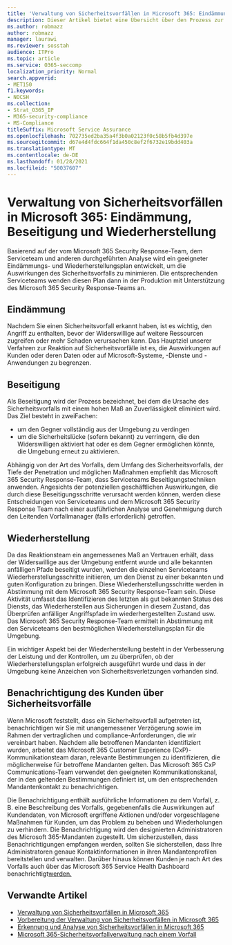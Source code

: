 ```yaml
---
title: 'Verwaltung von Sicherheitsvorfällen in Microsoft 365: Eindämmung, Beseitigung und Wiederherstellung'
description: Dieser Artikel bietet eine Übersicht über den Prozess zur Eindämmung, Beseitigung und Wiederherstellung von Sicherheitsvorfällen in Microsoft 365.
ms.author: robmazz
author: robmazz
manager: laurawi
ms.reviewer: sosstah
audience: ITPro
ms.topic: article
ms.service: O365-seccomp
localization_priority: Normal
search.appverid:
- MET150
f1.keywords:
- NOCSH
ms.collection:
- Strat_O365_IP
- M365-security-compliance
- MS-Compliance
titleSuffix: Microsoft Service Assurance
ms.openlocfilehash: 702735ed2ba35a4f3b0a02123f0c58b5fb4d397e
ms.sourcegitcommit: d67e4d4fdc664f1da450c8ef2f6732e19bdd403a
ms.translationtype: MT
ms.contentlocale: de-DE
ms.lasthandoff: 01/28/2021
ms.locfileid: "50037607"
---
```

# <a name="microsoft-365-security-incident-management-containment-eradication-and-recovery"></a>Verwaltung von Sicherheitsvorfällen in Microsoft 365: Eindämmung, Beseitigung und Wiederherstellung

Basierend auf der vom Microsoft 365 Security Response-Team, dem Serviceteam und anderen durchgeführten Analyse wird ein geeigneter Eindämmungs- und Wiederherstellungsplan entwickelt, um die Auswirkungen des Sicherheitsvorfalls zu minimieren. Die entsprechenden Serviceteams wenden diesen Plan dann in der Produktion mit Unterstützung des Microsoft 365 Security Response-Teams an.

## <a name="containment"></a>Eindämmung

Nachdem Sie einen Sicherheitsvorfall erkannt haben, ist es wichtig, den Angriff zu enthalten, bevor der Widerswillige auf weitere Ressourcen zugreifen oder mehr Schaden verursachen kann. Das Hauptziel unserer Verfahren zur Reaktion auf Sicherheitsvorfälle ist es, die Auswirkungen auf Kunden oder deren Daten oder auf Microsoft-Systeme, -Dienste und -Anwendungen zu begrenzen.

## <a name="eradication"></a>Beseitigung

Als Beseitigung wird der Prozess bezeichnet, bei dem die Ursache des Sicherheitsvorfalls mit einem hohen Maß an Zuverlässigkeit eliminiert wird. Das Ziel besteht in zweiFachen:

- um den Gegner vollständig aus der Umgebung zu verdingen
- um die Sicherheitslücke (sofern bekannt) zu verringern, die den Widerswilligen aktiviert hat oder es dem Gegner ermöglichen könnte, die Umgebung erneut zu aktivieren.

Abhängig von der Art des Vorfalls, dem Umfang des Sicherheitsvorfalls, der Tiefe der Penetration und möglichen Maßnahmen empfiehlt das Microsoft 365 Security Response-Team, dass Serviceteams Beseitigungstechniken anwenden. Angesichts der potenziellen geschäftlichen Auswirkungen, die durch diese Beseitigungsschritte verursacht werden können, werden diese Entscheidungen von Serviceteams und dem Microsoft 365 Security Response Team nach einer ausführlichen Analyse und Genehmigung durch den Leitenden Vorfallmanager (falls erforderlich) getroffen.

## <a name="recovery"></a>Wiederherstellung

Da das Reaktionsteam ein angemessenes Maß an Vertrauen erhält, dass der Widerswillige aus der Umgebung entfernt wurde und alle bekannten anfälligen Pfade beseitigt wurden, werden die einzelnen Serviceteams Wiederherstellungsschritte initiieren, um den Dienst zu einer bekannten und guten Konfiguration zu bringen. Diese Wiederherstellungsschritte werden in Abstimmung mit dem Microsoft 365 Security Response-Team sein. Diese Aktivität umfasst das Identifizieren des letzten als gut bekannten Status des Diensts, das Wiederherstellen aus Sicherungen in diesem Zustand, das Überprüfen anfälliger Angriffspfade im wiederhergestellten Zustand usw. Das Microsoft 365 Security Response-Team ermittelt in Abstimmung mit den Serviceteams den bestmöglichen Wiederherstellungsplan für die Umgebung.

Ein wichtiger Aspekt bei der Wiederherstellung besteht in der Verbesserung der Leistung und der Kontrollen, um zu überprüfen, ob der Wiederherstellungsplan erfolgreich ausgeführt wurde und dass in der Umgebung keine Anzeichen von Sicherheitsverletzungen vorhanden sind.

## <a name="customer-notification-of-security-incident"></a>Benachrichtigung des Kunden über Sicherheitsvorfälle

Wenn Microsoft feststellt, dass ein Sicherheitsvorfall aufgetreten ist, benachrichtigen wir Sie mit unangemessener Verzögerung sowie im Rahmen der vertraglichen und compliance-Anforderungen, die wir vereinbart haben. Nachdem alle betroffenen Mandanten identifiziert wurden, arbeitet das Microsoft 365 Customer Experience (CxP)-Kommunikationsteam daran, relevante Bestimmungen zu identifizieren, die möglicherweise für betroffene Mandanten gelten. Das Microsoft 365 CxP Communications-Team verwendet den geeigneten Kommunikationskanal, der in den geltenden Bestimmungen definiert ist, um den entsprechenden Mandantenkontakt zu benachrichtigen.

Die Benachrichtigung enthält ausführliche Informationen zu dem Vorfall, z. B. eine Beschreibung des Vorfalls, gegebenenfalls die Auswirkungen auf Kundendaten, von Microsoft ergriffene Aktionen und/oder vorgeschlagene Maßnahmen für Kunden, um das Problem zu beheben und Wiederholungen zu verhindern. Die Benachrichtigung wird den designierten Administratoren des Microsoft 365-Mandanten zugestellt. Um sicherzustellen, dass Benachrichtigungen empfangen werden, sollten Sie sicherstellen, dass Ihre Administratoren genaue Kontaktinformationen in ihren Mandantenprofilen bereitstellen und verwalten. Darüber hinaus können Kunden je nach Art des Vorfalls auch über das Microsoft 365 Service Health Dashboard benachrichtigt[werden.](http://status.yammer.com/)

## <a name="related-articles"></a>Verwandte Artikel

- [Verwaltung von Sicherheitsvorfällen in Microsoft 365](assurance-security-incident-management.md)
- [Vorbereitung der Verwaltung von Sicherheitsvorfällen in Microsoft 365](assurance-sim-preparation.md)
- [Erkennung und Analyse von Sicherheitsvorfällen in Microsoft 365](assurance-sim-detection-analysis.md)
- [Microsoft 365-Sicherheitsvorfallverwaltung nach einem Vorfall](assurance-sim-post-incident-activity.md)
